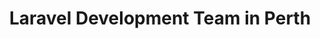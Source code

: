 ---
title: Laravel Development Team in Perth
permalink: /landings/laravel-developer-perth
technology: Laravel
location: Perth
---
